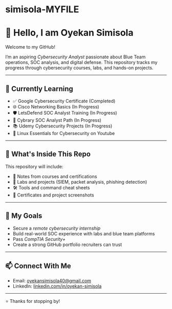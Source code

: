 # simisola-MYFILE
# 👋 Hello, I am Oyekan Simisola

Welcome to my GitHub!

I’m an aspiring *Cybersecurity Analyst* passionate about Blue Team operations, SOC analysis, and digital defense. This repository tracks my progress through cybersecurity courses, labs, and hands-on projects.

---

## 🧠 Currently Learning
- ✅ Google Cybersecurity Certificate (Completed)
- 🌐 Cisco Networking Basics (In Progress)
- 🛡 LetsDefend SOC Analyst Training (In Progress)
- 📘 Cybrary SOC Analyst Path (In Progress)
- 📚 Udemy Cybersecurity Projects (In Progress)
- 🐧 Linux Essentials for Cybersecurity on Youtube

---

## 🔧 What's Inside This Repo
This repository will include:
- 📁 Notes from courses and certifications
- 🧪 Labs and projects (SIEM, packet analysis, phishing detection)
- 🛠 Tools and command cheat sheets
- 🏅 Certificates and project screenshots

---

## 🎯 My Goals
- Secure a *remote cybersecurity internship*
- Build real-world SOC experience with labs and blue team platforms
- Pass *CompTIA Security+*
- Create a strong GitHub portfolio recruiters can trust

---

## 📫 Connect With Me
- Email: oyekansimisola40@gmail.com
- LinkedIn: [linkedin.com/in/oyekan-simisola](https://www.linkedin.com/in/oyekansimisola)

---

⭐ Thanks for stopping by!
